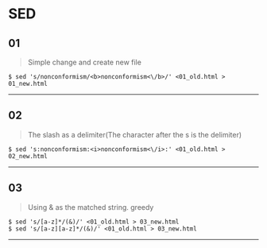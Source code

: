 # SED

## 01
>Simple change and create new file
```
$ sed 's/nonconformism/<b>nonconformism<\/b>/' <01_old.html > 01_new.html
```

---

## 02
>The slash as a delimiter(The character after the s is the delimiter)
```
$ sed 's:nonconformism:<i>nonconformism<\/i>:' <01_old.html > 02_new.html
```

---

## 03
>Using & as the matched string. greedy
```
$ sed 's/[a-z]*/(&)/' <01_old.html > 03_new.html
$ sed 's/[a-z][a-z]*/(&)/' <01_old.html > 03_new.html
```

---

